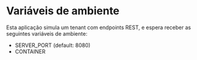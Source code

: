 # Variáveis de ambiente
Esta aplicação simula um tenant com endpoints REST, e espera receber as seguintes variáveis de ambiente:
- SERVER_PORT (default: 8080)
- CONTAINER